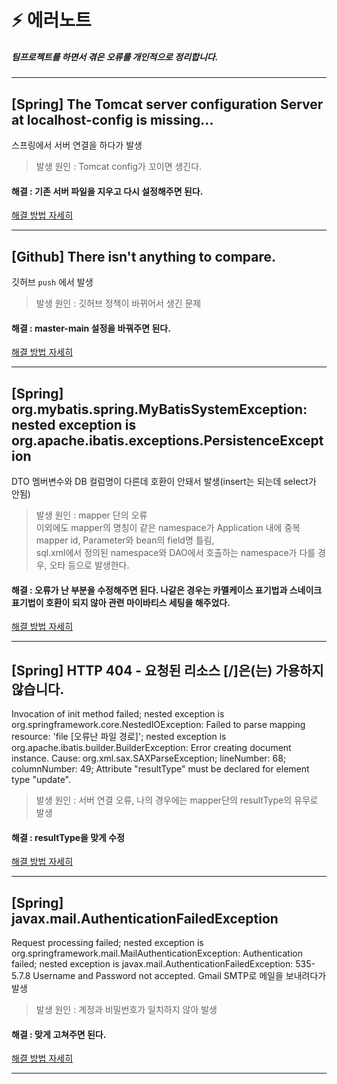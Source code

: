 # ⚡ 에러노트
##### 팀프로젝트를 하면서 겪은 오류를 개인적으로 정리합니다. 
<hr>


## [Spring] The Tomcat server configuration Server at localhost-config is missing...
스프링에서 서버 연결을 하다가 발생
> 발생 원인 : Tomcat config가 꼬이면 생긴다.
#### 해결 : 기존 서버 파일을 지우고 다시 설정해주면 된다.
[해결 방법 자세히](https://kijuk.tistory.com/144?category=1056346)
<hr>

## [Github] There isn't anything to compare.
깃허브 `push` 에서 발생
> 발생 원인 : 깃허브 정책이 바뀌어서 생긴 문제
#### 해결 : master-main 설정을 바꿔주면 된다.
[해결 방법 자세히](https://kijuk.tistory.com/146)
<hr>

## [Spring] org.mybatis.spring.MyBatisSystemException: nested exception is org.apache.ibatis.exceptions.PersistenceException
DTO 멤버변수와 DB 컬럼명이 다른데 호환이 안돼서 발생(insert는 되는데 select가 안됨) 
> 발생 원인 : mapper 단의 오류 <br>
> 이외에도  mapper의 명칭이 같은 namespace가 Application 내에 중복 <br>
> mapper id, Parameter와 bean의 field명 틀림, <br>
> sql.xml에서 정의된 namespace와 DAO에서 호출하는 namespace가 다를 경우, 오타 등으로 발생한다.
#### 해결 : 오류가 난 부분을 수정해주면 된다. 나같은 경우는 카멜케이스 표기법과 스네이크 표기법이 호환이 되지 않아 관련 마이바티스 세팅을 해주었다.
[해결 방법 자세히](https://kijuk.tistory.com/155?category=1056346)
<hr>

## [Spring] HTTP 404 - 요청된 리소스 [/]은(는) 가용하지 않습니다.
Invocation of init method failed; nested exception is org.springframework.core.NestedIOException: Failed to parse mapping resource: 'file [오류난 파일 경로]'; nested exception is org.apache.ibatis.builder.BuilderException: Error creating document instance.  Cause: org.xml.sax.SAXParseException; lineNumber: 68; columnNumber: 49; Attribute "resultType" must be declared for element type "update".
> 발생 원인 : 서버 연결 오류, 나의 경우에는 mapper단의 resultType의 유무로 발생
#### 해결 : resultType을 맞게 수정
[해결 방법 자세히](https://kijuk.tistory.com/160?category=1056346)
<hr>

## [Spring] javax.mail.AuthenticationFailedException
Request processing failed; nested exception is org.springframework.mail.MailAuthenticationException: 
Authentication failed; nested exception is javax.mail.AuthenticationFailedException: 535-5.7.8 Username and Password not accepted.
Gmail SMTP로 메일을 보내려다가 발생
> 발생 원인 : 계정과 비밀번호가 일치하지 않아 발생
#### 해결 : 맞게 고쳐주면 된다.
[해결 방법 자세히](https://kijuk.tistory.com/162?category=1056346)
<hr>
